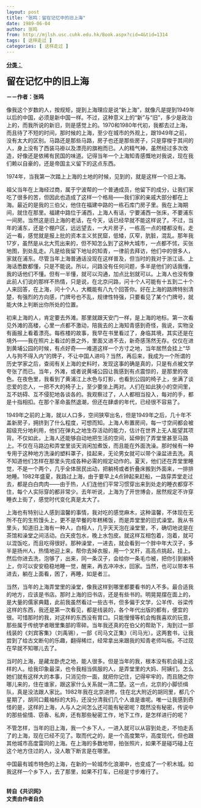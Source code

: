 ```yaml
---
layout: post
title: "张鸣：留在记忆中的旧上海"
date: 1989-06-04
author: 张鸣
from: http://mjlsh.usc.cuhk.edu.hk/Book.aspx?cid=4&tid=1314
tags: [ 这样走过 ]
categories: [ 这样走过 ]
---
```


<div style="margin: 15px 10px 10px 0px;">
 <div>
  <span id="ctl00_ContentPlaceHolder1_chapter1_SubjectLabel" style="font-weight:bold;text-decoration:underline;">
   分类：
  </span>
 </div>
 <p>
  <strong>
   <font size="5">
    留在记忆中的旧上海
   </font>
  </strong>
 </p>
 <p>
  <strong>
   －－作者：张鸣
  </strong>
 </p>
 <p>
  像我这个岁数的人，按规矩，提到上海理应是说“新上海”，就像凡是提到1949年以后的中国，必须是新中国一样。不过，这种意义上的“新”与“旧”，多少是政治上的，而我所说的新旧，则是感觉上的。1970和1980年代初，我都去过上海，而且待了不短的时间，那时候的上海，至少在城市的外观上，跟1949年之前，没有太大的区别。马路还是那些马路，房子也还是那些房子，只是穿梭于其间的人，身上没有了西装马褂以及漂亮的旗袍而已。人的精气神，虽然经过多次改造，好像还是依稀有民国的味道。记得当年一个上海知青感慨地对我说，现在我们赖以自豪的，还是帝国主义留下的这点东西。
 </p>
 <p>
  1974年，当我第一次踏上上海的土地的时候，见到的，就是这样一个旧上海。
 </p>
 <p>
  祖父当年在上海经过商，属于宁波帮的一个普通成员，他留下的成分，让我们家吃了很多的苦，但因此也造成了这样一个格局——我们家的亲戚大部分都在上海。最近的是我的三伯父，他住在福建中路的一栋石库门房子里。我在上海期间，就住在那里。福建中路位于浦西，上海人有话，宁要浦西一张床，不要浦东一间房。当然这是旧上海的老话，在今天，话已经早就不能这样说了。不过，当年的浦东，还是个棚户区，远远望去，一大片房子，一栋高一点的楼都没有。走近一看，感觉就是报上批的资本主义贫民窟，低矮，仄窄，肮脏，混乱。那年我17岁，虽然是从北大荒出来的，但不知怎么到了这种大城市，一点都不怵，买张地图，到处乱走。凡是给我留下地址的知青，一律前去拜访，他们中的很多人，家就在浦东。尽管当年上海普通话没现在这样普及，但当时的我对于浙江话、上海话悉数都懂，只是不能说。所以，问路没有任何问题，多半是他们的话我懂，我的话他们不懂。但有一半懂，就可以沟通，加点比划就可以。上海人也没有像此前人们说的那样不热情，只是说，在北京问路，问十个人可能有十五到二十个人来回答，在上海，问十个人，大概能有八九个回答你。好在上海的路牌特别清楚，有强烈的方向感，门牌号也不乱，规律性特强，只要看见了某个门牌号，就能大体上判断出你所处的位置。
 </p>
 <p>
  初来上海的人，肯定要去外滩。那里就跟天安门一样，是上海的地标。第一次看见外滩的高楼，心里一点都不激动，陪我去的上海知青感到奇怪，我说，实物没有画报上看着漂亮。每栋楼的故事，我早在书里看过了，身临其境，其实还是在境外——我在照片上看过的景之外，里面又进不去，新奇感荡然无存。仅仅在进到黄埔公园的时候，有点好奇——难道这样一个方寸之地，当年居然会挂上“华人与狗不得入内”的牌子，不让中国人进吗？当然，再后来，我成为一个所谓的历史学家之后，查阅有关上海的史料时，发现这事的确是真的，只是有点被文学夸张了而已。当年，外滩，或者说黄埔公园让我感到有点震惊的，是那里的夜色。在夜色里，我看到了黄浦江上水色与灯影，也看到公园的椅子上，坐满了谈恋爱的恋人，一把不大的椅子上，至少要坐上两对。人们在如此狭小的空间里，互不妨碍、互不侵犯地各谈各的。我观察过了，人人都相当投入，每对的手，都是十指相扣。在那个革命虽然退潮，但还在肆虐的年代，已经很不容易了。
 </p>
 <p>
  1949年之前的上海，就以人口多，空间狭窄出名，但是1949年之后，几十年不盖新房子，拥挤到了什么程度，可想而知。上海人布置房间，每一寸空间都会被超级充分地利用，他们在弹丸之地生存活动的能力，估计在世界上无人能望其项背。不仅如此，上海人还能够自动地把生活的空间，延伸到了弄堂里甚至马路上。不仅在马路边和弄堂里谈天消闲加煮饭，而且能在外面洗澡。那时候有一种专用于这种地方洗澡的塑料罩子，挂起来，无论男女就可以带个澡盆进去洗。真不知道他们怎样在那里头完成各种必需的规定动作的。夏天，他们还在弄堂里睡觉，不是一个两个，几乎全体居民出动，把躺椅或者折叠床搬到外面来，一排排地睡。1982年盛夏，我路过上海，由于要早上4点钟起来赶船，一路穿弄堂走过去，都是白白肉肉——由于热，人们连他们平常习惯穿出来到处走的睡衣都穿不住，每个人实际穿的都非常少。去年听说，上海为了开世博会，居然规定不许穿睡衣上街了，感觉时代变化真是太大了。
 </p>
 <p>
  上海也有特别让人感到温馨的事情，我对吃的感觉麻木，这种温馨，不体现在无所不在的生煎馒头上，更不是早餐的年糕稀饭，而是弄堂里的旧式澡堂。我从书里头，知道旧上海有一种人，白相人，几乎天天泡在澡堂里，不，确切地说是在茶馆和澡堂之间活动。白天皮包水，晚上水包皮。就这样互相包着，泡着，就可以混饭吃，而且吃得很好。那种澡堂，一进去，就会看到一个胖中年大汉子，多半是扬州人，热情地迎上来，帮你去掉衣服，用一个叉杆，高高点挑起，挂上。然后你进去洗，泡够了，出来，同一条汉子，会给你一条毛巾被，把你引到躺椅上，你可以安安稳稳地睡一觉，醒来，再去冲冲水，回家。当然，也可以带本书进去，躺在上面看，困了，再睡，如是者三。
 </p>
 <p>
  当然，当年的上海弄堂里的澡堂，像我这样到哪里都要看书的人不多。最合适我的地方，应该是书店。那时上海的旧书店，还是有些书的。明晃晃摆在面上的，是大量的儒家典籍，此前我虽然看过一些古书，但多偏于文学，公羊传、谷梁传这样的东西，我还是第一次看见，都是线装的，各个年代出版的都有，便宜的很。可惜那时的我，对这样的东西没有胃口。只能慢慢等机会掏我喜欢的玩意，那些属于传统学者眼里集部的零碎。当年我还真的在伯父的帮助下，淘到过一部线装的《刘宾客集》（刘禹锡），一部《司马文正集》（司马光）。这两套书，让我尝到了给古文断句的乐趣，翻得稀烂，经常拿出来跟我的知青老师叫板。不过现在早就不知哪儿去了。
 </p>
 <p>
  当时的上海，是藏龙卧虎之地，能人很多。但是当年的我，根本没有机会碰上这样的人。给我印象最深，也令我相当佩服的人，是弄堂里的大妈、阿姨们。怎么她们就有这样大的本事，只消见你一面，就把你记住，记得牢牢的，而且随之你哪儿来的，住在谁家，跟这家什么关系就一清二楚。这一点，北京的小脚侦缉队，真是没法跟人家比。1982年我在北京进修，住在北大附近的胡同里，都几个星期了，胡同口戴袖标的大妈，还没分清我们几个人谁是谁呢。唯一让我感到奇怪的是，这样的上海，人与人之间怎么还可能有秘密呢？既然没有秘密，传说中的那些偷情、窃香、私奔，还有那些秘密工作，地下工作，是怎样进行的呢？
 </p>
 <p>
  不管怎样，当年的旧上海，我一个乡下人，一进入就可以从容到处走，不怕走丢了的上海，现在已经不见了。取而代之的，是一个高度繁华，高度现代，但也跟其他城市高度雷同的上海。在上海的多数地带，拍张照片，如果不是碰巧碰上在这个地方住过的人，没人敢下断言是在哪里。
 </p>
 <p>
  中国最有城市特色的上海，在新的一轮城市化浪潮中，也变成了一个积木城。如我这样一个乡下人，去了那里，如果不打车，已经是寸步难行了。
 </p>
 <p>
  <br/>
  <strong>
   转自《共识网》
   <br/>
   文责由作者自负
  </strong>
 </p>
</div>

